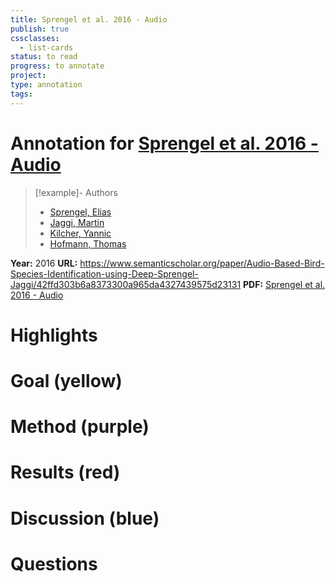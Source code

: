 ```yaml
---
title: Sprengel et al. 2016 - Audio
publish: true
cssclasses:
  - list-cards
status: to read
progress: to annotate
project:
type: annotation
tags:
---
```

# Annotation for [Sprengel et al. 2016 - Audio](Papers/References/Sprengel%20et%20al.%202016%20-%20Audio)

> [!example]- Authors
> - [Sprengel, Elias](Sprengel%2C%20Elias)
> - [Jaggi, Martin](Jaggi%2C%20Martin)
> - [Kilcher, Yannic](Kilcher%2C%20Yannic)
> - [Hofmann, Thomas](Hofmann%2C%20Thomas)

**Year:** 2016
**URL:** https://www.semanticscholar.org/paper/Audio-Based-Bird-Species-Identification-using-Deep-Sprengel-Jaggi/42ffd303b6a8373300a965da4327439575d23131
**PDF:** [Sprengel et al. 2016 - Audio](Papers/PDFs/Sprengel%20et%20al.%202016%20-%20Audio%20Based%20Bird%20Species%20Identification%20using%20Deep%20Learning%20Techniques.pdf)

# Highlights


# Goal (yellow)


# Method (purple)


# Results (red)


# Discussion (blue)


# Questions


